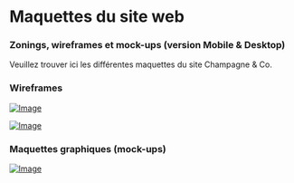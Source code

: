 # Maquettes du site web

### Zonings, wireframes et mock-ups (version Mobile & Desktop)

Veuillez trouver ici les différentes maquettes du site Champagne & Co.

### Wireframes 

[![Image](https://i.goopics.net/88xp3i.png)](https://goopics.net/i/88xp3i)

[![Image](https://i.goopics.net/z76g2b.png)](https://goopics.net/i/z76g2b)

### Maquettes graphiques (mock-ups)

[![Image](https://i.goopics.net/7hru63.png)](https://goopics.net/i/7hru63)